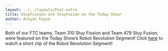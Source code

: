 ```yaml
---
layout: ../../layouts/Post.astro
title: StuyFission and StuyFusion on the Today Show!
author: Areyan Kayum
---
```

Both of our FTC teams, Team 310 Stuy Fission and Team 479 Stuy Fusion, were featured on the Today Show’s Robot Revolution Segment! Click [here](https://stuypulse.nyc3.digitaloceanspaces.com/site/videos/20180922_today_show.mp4) to watch a short clip of the Robot Revolution Segment!
